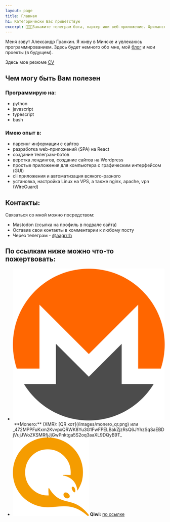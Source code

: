```yaml
---
layout: page
title: Главная
h1: Категорически Вас приветствую
excerpt: 👨‍💻👨Закажите телеграм бота, парсер или веб-приложение. Фрилансер веб-разработчик, сойдев из Минска. Программирую на Python, javascript, bash. Еще могу GUI и CLI программы и автоматизацию
---
```


Меня зовут Александр Гранкин. Я живу в Минске и увлекаюсь программированием. Здесь будет немного обо мне, мой [блог](/blog) и мои проекты (в будущем).

Здесь мое резюме [CV](/sashagra_cv.pdf)

## Чем могу быть Вам полезен

### Программирую на:

- python
- javascript
- typescript
- bash

### Имею опыт в:

- парсинг информации с сайтов
- разработка web-приложений (SPA) на React
- создание телеграм-ботов
- верстка лендингов, создание сайтов на Wordpress
- простые приложения для компьютера с графическим интерфейсом (GUI)
- cli приложения и автоматизация всякого-разного
- установка, настройка Linux на VPS, а также nginx, apache, vpn (WireGuard)

## Контакты:

Связаться со мной можно посредством:

- Mastodon (ссылка на профиль в подвале сайта)
- Оставив свои контакты в комментарии к любому посту
- Через телеграм - <a target="_blank" href="https://t.me/aagrrrh/">@aagrrrh</a>

## По ссылкам ниже можно что-то пожертвовать:

- <img src="/images/icons/xmr.svg" alt="xmr logo" class="app-logo-small svg-icon">
  &nbsp;**Monero:**&nbsp;(XMR):&nbsp;[QR&nbsp;кот](/images/monero_qr.png)&nbsp;или 
  <span style="word-wrap:break-word">
  _472MPPFuKxm2KvvpxQRWK8Yu3G1FwFPELBakZjzRsQ6JYhzSqSaEBDjVujJWoZKSMRfjJjGwPnktga5S2oq3aaXL9DQyB9T_
  </span>
- <img src="/images/icons/qiwi.png" alt="qiwi logo" class="app-logo-small svg-icon"> **Qiwi:** <a href="http://qiwi.com/p/375291972411" target="_blank">по ссылке</a>

